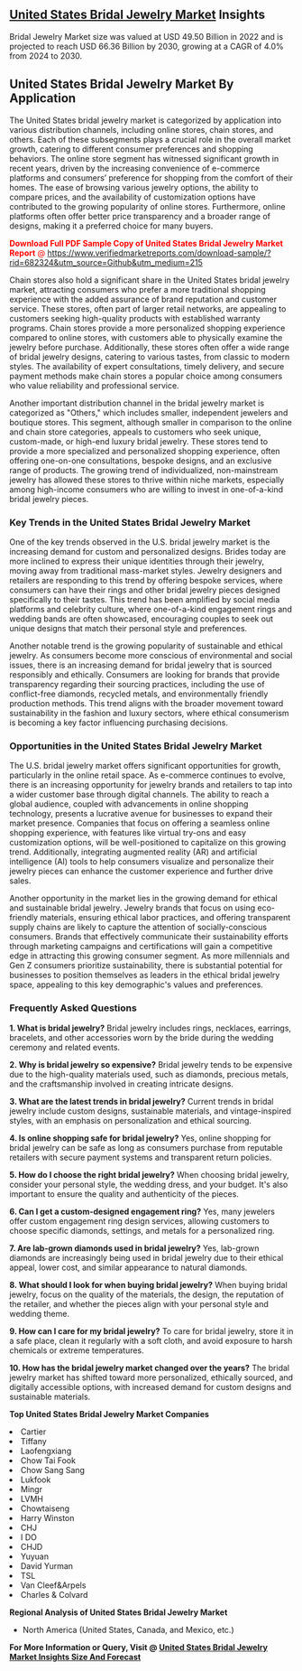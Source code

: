 <h2><a href="https://www.verifiedmarketreports.com/download-sample/?rid=682324&amp;utm_source=Github&amp;utm_medium=215" target="_blank">United States Bridal Jewelry Market</a> Insights</h2><p>Bridal Jewelry Market size was valued at USD 49.50 Billion in 2022 and is projected to reach USD 66.36 Billion by 2030, growing at a CAGR of 4.0% from 2024 to 2030.</p><p><h2>United States Bridal Jewelry Market By Application</h2><p>The United States bridal jewelry market is categorized by application into various distribution channels, including online stores, chain stores, and others. Each of these subsegments plays a crucial role in the overall market growth, catering to different consumer preferences and shopping behaviors. The online store segment has witnessed significant growth in recent years, driven by the increasing convenience of e-commerce platforms and consumers’ preference for shopping from the comfort of their homes. The ease of browsing various jewelry options, the ability to compare prices, and the availability of customization options have contributed to the growing popularity of online stores. Furthermore, online platforms often offer better price transparency and a broader range of designs, making it a preferred choice for many buyers. <p><span class=""><span style="color: #ff0000;"><strong>Download Full PDF Sample Copy of United States Bridal Jewelry Market Report</strong> @ </span><a href="https://www.verifiedmarketreports.com/download-sample/?rid=682324&amp;utm_source=Github&amp;utm_medium=215" target="_blank">https://www.verifiedmarketreports.com/download-sample/?rid=682324&amp;utm_source=Github&amp;utm_medium=215</a></span></p></p><p>Chain stores also hold a significant share in the United States bridal jewelry market, attracting consumers who prefer a more traditional shopping experience with the added assurance of brand reputation and customer service. These stores, often part of larger retail networks, are appealing to customers seeking high-quality products with established warranty programs. Chain stores provide a more personalized shopping experience compared to online stores, with customers able to physically examine the jewelry before purchase. Additionally, these stores often offer a wide range of bridal jewelry designs, catering to various tastes, from classic to modern styles. The availability of expert consultations, timely delivery, and secure payment methods make chain stores a popular choice among consumers who value reliability and professional service.<p>Another important distribution channel in the bridal jewelry market is categorized as "Others," which includes smaller, independent jewelers and boutique stores. This segment, although smaller in comparison to the online and chain store categories, appeals to customers who seek unique, custom-made, or high-end luxury bridal jewelry. These stores tend to provide a more specialized and personalized shopping experience, often offering one-on-one consultations, bespoke designs, and an exclusive range of products. The growing trend of individualized, non-mainstream jewelry has allowed these stores to thrive within niche markets, especially among high-income consumers who are willing to invest in one-of-a-kind bridal jewelry pieces.<h3>Key Trends in the United States Bridal Jewelry Market</h3><p>One of the key trends observed in the U.S. bridal jewelry market is the increasing demand for custom and personalized designs. Brides today are more inclined to express their unique identities through their jewelry, moving away from traditional mass-market styles. Jewelry designers and retailers are responding to this trend by offering bespoke services, where consumers can have their rings and other bridal jewelry pieces designed specifically to their tastes. This trend has been amplified by social media platforms and celebrity culture, where one-of-a-kind engagement rings and wedding bands are often showcased, encouraging couples to seek out unique designs that match their personal style and preferences.<p>Another notable trend is the growing popularity of sustainable and ethical jewelry. As consumers become more conscious of environmental and social issues, there is an increasing demand for bridal jewelry that is sourced responsibly and ethically. Consumers are looking for brands that provide transparency regarding their sourcing practices, including the use of conflict-free diamonds, recycled metals, and environmentally friendly production methods. This trend aligns with the broader movement toward sustainability in the fashion and luxury sectors, where ethical consumerism is becoming a key factor influencing purchasing decisions.<h3>Opportunities in the United States Bridal Jewelry Market</h3><p>The U.S. bridal jewelry market offers significant opportunities for growth, particularly in the online retail space. As e-commerce continues to evolve, there is an increasing opportunity for jewelry brands and retailers to tap into a wider customer base through digital channels. The ability to reach a global audience, coupled with advancements in online shopping technology, presents a lucrative avenue for businesses to expand their market presence. Companies that focus on offering a seamless online shopping experience, with features like virtual try-ons and easy customization options, will be well-positioned to capitalize on this growing trend. Additionally, integrating augmented reality (AR) and artificial intelligence (AI) tools to help consumers visualize and personalize their jewelry pieces can enhance the customer experience and further drive sales.<p>Another opportunity in the market lies in the growing demand for ethical and sustainable bridal jewelry. Jewelry brands that focus on using eco-friendly materials, ensuring ethical labor practices, and offering transparent supply chains are likely to capture the attention of socially-conscious consumers. Brands that effectively communicate their sustainability efforts through marketing campaigns and certifications will gain a competitive edge in attracting this growing consumer segment. As more millennials and Gen Z consumers prioritize sustainability, there is substantial potential for businesses to position themselves as leaders in the ethical bridal jewelry space, appealing to this key demographic's values and preferences.<h3>Frequently Asked Questions</h3><p><strong>1. What is bridal jewelry?</strong> Bridal jewelry includes rings, necklaces, earrings, bracelets, and other accessories worn by the bride during the wedding ceremony and related events.</p><p><strong>2. Why is bridal jewelry so expensive?</strong> Bridal jewelry tends to be expensive due to the high-quality materials used, such as diamonds, precious metals, and the craftsmanship involved in creating intricate designs.</p><p><strong>3. What are the latest trends in bridal jewelry?</strong> Current trends in bridal jewelry include custom designs, sustainable materials, and vintage-inspired styles, with an emphasis on personalization and ethical sourcing.</p><p><strong>4. Is online shopping safe for bridal jewelry?</strong> Yes, online shopping for bridal jewelry can be safe as long as consumers purchase from reputable retailers with secure payment systems and transparent return policies.</p><p><strong>5. How do I choose the right bridal jewelry?</strong> When choosing bridal jewelry, consider your personal style, the wedding dress, and your budget. It's also important to ensure the quality and authenticity of the pieces.</p><p><strong>6. Can I get a custom-designed engagement ring?</strong> Yes, many jewelers offer custom engagement ring design services, allowing customers to choose specific diamonds, settings, and metals for a personalized ring.</p><p><strong>7. Are lab-grown diamonds used in bridal jewelry?</strong> Yes, lab-grown diamonds are increasingly being used in bridal jewelry due to their ethical appeal, lower cost, and similar appearance to natural diamonds.</p><p><strong>8. What should I look for when buying bridal jewelry?</strong> When buying bridal jewelry, focus on the quality of the materials, the design, the reputation of the retailer, and whether the pieces align with your personal style and wedding theme.</p><p><strong>9. How can I care for my bridal jewelry?</strong> To care for bridal jewelry, store it in a safe place, clean it regularly with a soft cloth, and avoid exposure to harsh chemicals or extreme temperatures.</p><p><strong>10. How has the bridal jewelry market changed over the years?</strong> The bridal jewelry market has shifted toward more personalized, ethically sourced, and digitally accessible options, with increased demand for custom designs and sustainable materials.</p></p><p><strong>Top United States Bridal Jewelry Market Companies</strong></p><div data-test-id=""><p><li>Cartier</li><li> Tiffany</li><li> Laofengxiang</li><li> Chow Tai Fook</li><li> Chow Sang Sang</li><li> Lukfook</li><li> Mingr</li><li> LVMH</li><li> Chowtaiseng</li><li> Harry Winston</li><li> CHJ</li><li> I DO</li><li> CHJD</li><li> Yuyuan</li><li> David Yurman</li><li> TSL</li><li> Van Cleef&Arpels</li><li> Charles & Colvard</li></p><div><strong>Regional Analysis of&nbsp;United States Bridal Jewelry Market</strong></div><ul><li dir="ltr"><p dir="ltr">North America&nbsp;(United States, Canada, and Mexico, etc.)</p></li></ul><p><strong>For More Information or Query, Visit @&nbsp;</strong><strong><a href="https://www.verifiedmarketreports.com/product/bridal-jewelry-market/?utm_source=Github&amp;utm_medium=215" target="_blank">United States Bridal Jewelry Market Insights Size And Forecast</a></strong></p></div>

